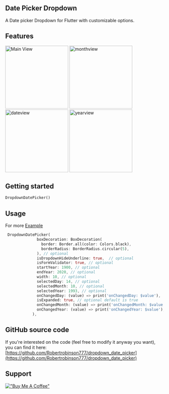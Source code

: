 <!--
This README describes the package. If you publish this package to pub.dev,
this README's contents appear on the landing page for your package.

For information about how to write a good package README, see the guide for
[writing package pages](https://dart.dev/guides/libraries/writing-package-pages).

For general information about developing packages, see the Dart guide for
[creating packages](https://dart.dev/guides/libraries/create-library-packages)
and the Flutter guide for
[developing packages and plugins](https://flutter.dev/developing-packages).
-->

## Date Picker Dropdown

A Date picker Dropdown for Flutter with customizable options.

## Features

<p float="left">

<img src="https://raw.githubusercontent.com/Robertrobinson777/dropdown_date_picker/master/mainview.png" alt="Main View" width="200"/>
<img src="https://raw.githubusercontent.com/Robertrobinson777/dropdown_date_picker/master/monthview.png" alt="monthview" width="200"/>
<img src="https://raw.githubusercontent.com/Robertrobinson777/dropdown_date_picker/master/dateview.png" alt="dateview" width="200"/>
<img src="https://raw.githubusercontent.com/Robertrobinson777/dropdown_date_picker/master/yearview.png" alt="yearview" width="200"/>
</p>

## Getting started

```dart
DropdownDatePicker()
```

## Usage

For more [Example](https://github.com/Robertrobinson777/datepicker_dropdown/tree/master/example)

```dart
 DropdownDatePicker(
              boxDecoration: BoxDecoration(
                border: Border.all(color: Colors.black),
                borderRadius: BorderRadius.circular(5),
              ), // optional
              isDropdownHideUnderline: true,  // optional
              isFormValidator: true, // optional
              startYear: 1900, // optional
              endYear: 2020, // optional
              width: 10, // optional
              selectedDay: 14, // optional
              selectedMonth: 10, // optional
              selectedYear: 1993, // optional
              onChangedDay: (value) => print('onChangedDay: $value'),
              isExpanded: true, // optional default is true
              onChangedMonth: (value) => print('onChangedMonth: $value'),
              onChangedYear: (value) => print('onChangedYear: $value'),
            ),
```

## GitHub source code

If you're interested on the code (feel free to modify it anyway you want), you can find it here: [https://github.com/Robertrobinson777/dropdown_date_picker](https://github.com/Robertrobinson777/dropdown_date_picker)

## Support

[!["Buy Me A Coffee"](https://www.buymeacoffee.com/assets/img/custom_images/orange_img.png)](https://www.buymeacoffee.com/robertrobinsonr)
